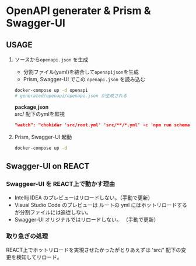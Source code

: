 # OpenAPI generater & Prism & Swagger-UI

## USAGE

1. ソースから`openapi.json` を生成
   - 分割ファイル(yaml)を結合して`openapijson`を生成
   - Prism, Swagger-UI でこの `openapi.json` を読み込む
   ```bash
   docker-compose up -d openapi
   # generated/openapi/openapi.json が生成される
   ```
   
   **package,json**  
   src/ 配下のymlを監視
   ```json
   "watch": "chokidar 'src/root.yml' 'src/**/*.yml' -c 'npm run schema_json' --initial --polling"
   ```
2. Prism, Swagger-UI 起動
   ```bash
   docker-compose up -d
   ```
   
## Swagger-UI on REACT
### Swaggeer-UI を REACT上で動かす理由

- Intellij IDEA のプレビューはリロードしない。（手動で更新）
- Visual Studio Code  のプレビューは ルートの yml にはホットリロードするが分割ファイルには追従しない。
- Swagger-UI オリジナルではリロードしない。 （手動で更新）

### 取り急ぎの処理
REACT上でホットリロードを実現させたかったがとりあえずは 'src/' 配下の変更を検知してリロード。
